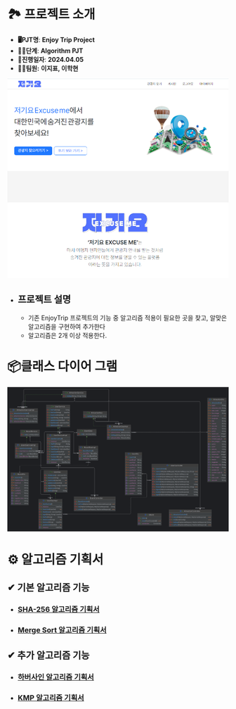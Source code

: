 # 🏞 프로젝트 소개

- **🖥PJT명**: **Enjoy Trip Project**
- **🚶‍♂️단계**: **Algorithm PJT**
- **📅진행일자**: **2024.04.05**
- **👩‍💻팀원:** **이지표, 이학현**

<img src="docs/img/메인페이지.PNG" width="800">

- ## 프로젝트 설명
  - 기존 EnjoyTrip 프로젝트의 기능 중 알고리즘 적용이 필요한 곳을 찾고, 알맞은 알고리즘을 구현하여 추가한다
  - 알고리즘은 2개 이상 적용한다.

# 📦클래스 다이어 그램

<img src="docs/img/클래스다이어그램.png" width="800">

# ⚙ 알고리즘 기획서

## ✔ 기본 알고리즘 기능

- ### [SHA-256 알고리즘 기획서](docs/plan/algorithm1.md)
- ### [Merge Sort 알고리즘 기획서](docs/plan/algorithm2.md)

## ✔ 추가 알고리즘 기능

- ### [하버사인 알고리즘 기획서](docs/plan/algorithm3.md)
- ### [KMP 알고리즘 기획서](docs/plan/algorithm4.md)
